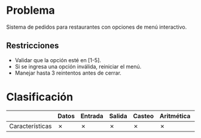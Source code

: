 # Problema

Sistema de pedidos para restaurantes con opciones de menú interactivo.

## Restricciones

- Validar que la opción esté en [1-5].
- Si se ingresa una opción inválida, reiniciar el menú.
- Manejar hasta 3 reintentos antes de cerrar.

# Clasificación
|  | Datos | Entrada | Salida | Casteo | Aritmética | Relacionales | Lógicos | Condicionales | Ciclo | Matrices | Funciones |
|----------|-------|---------|--------|--------|------------|--------------|---------|---------------|-------|----------|-------------|
| Características | ✗ | ✗ | ✗ | ✗ | ✗ | ✗ | ✓ | ✓ | ✗ | ✗ | ✗ |
